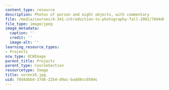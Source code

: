 ```yaml
---
content_type: resource
description: Photos of person and eight objects, with commentary
file: /media/courses/4-341-introduction-to-photography-fall-2002/70d4dbbd37d622b4d9acbadd9cc0504c_noren16.jpg
file_type: image/jpeg
image_metadata:
  caption: ''
  credit: ''
  image-alt: ''
learning_resource_types:
- Projects
ocw_type: OCWImage
parent_title: Projects
parent_type: CourseSection
resourcetype: Image
title: noren16.jpg
uid: 70d4dbbd-37d6-22b4-d9ac-badd9cc0504c
---
```

